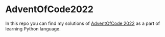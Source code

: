 # AdventOfCode2022

In this repo you can find my solutions of [AdventOfCode 2022](https://adventofcode.com/2022) as a part of learning Python language.